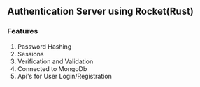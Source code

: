 ## Authentication Server using Rocket(Rust)

### Features
1. Password Hashing
2. Sessions
3. Verification and Validation
4. Connected to MongoDb
5. Api's for User Login/Registration
